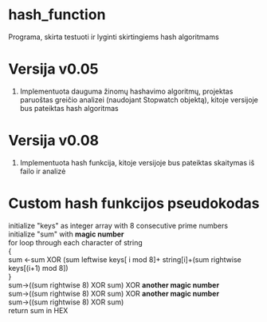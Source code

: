 # hash_function
Programa, skirta testuoti ir lyginti skirtingiems hash algoritmams
# Versija **v0.05**
1. Implementuota dauguma žinomų hashavimo algoritmų, projektas paruoštas greičio analizei (naudojant Stopwatch objektą), kitoje versijoje bus pateiktas hash algoritmas
# Versija **v0.08**
1. Implementuota hash funkcija, kitoje versijoje bus pateiktas skaitymas iš failo ir analizė
# Custom hash funkcijos pseudokodas

initialize "keys" as integer array with 8 consecutive prime numbers\
initialize "sum" with **magic number**\
  for loop through each character of string\
  {\
      sum <-sum XOR (sum leftwise keys[ i mod 8]+ string[i]+(sum rightwise keys[(i+1) mod 8])\
  }\
  sum->((sum rightwise 8) XOR sum) XOR **another magic number**\
  sum->((sum rightwise 8) XOR sum) XOR **another magic number**\
  sum->((sum rightwise 8) XOR sum)\
  return sum in HEX
